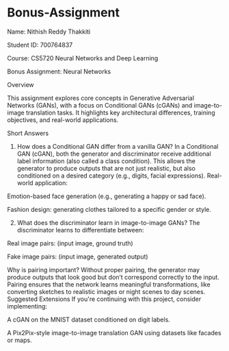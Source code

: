 # Bonus-Assignment

Name: Nithish Reddy Thakkiti

Student ID: 700764837

Course: CS5720 Neural Networks and Deep Learning

Bonus Assignment: Neural Networks


Overview


This assignment explores core concepts in Generative Adversarial Networks (GANs), with a focus on Conditional GANs (cGANs) and image-to-image translation tasks. It highlights key architectural differences, training objectives, and real-world applications.


Short Answers
1. How does a Conditional GAN differ from a vanilla GAN?
In a Conditional GAN (cGAN), both the generator and discriminator receive additional label information (also called a class condition). This allows the generator to produce outputs that are not just realistic, but also conditioned on a desired category (e.g., digits, facial expressions).
Real-world application:


Emotion-based face generation (e.g., generating a happy or sad face).


Fashion design: generating clothes tailored to a specific gender or style.


2. What does the discriminator learn in image-to-image GANs?
The discriminator learns to differentiate between:


Real image pairs: (input image, ground truth)


Fake image pairs: (input image, generated output)


Why is pairing important?
Without proper pairing, the generator may produce outputs that look good but don’t correspond correctly to the input. Pairing ensures that the network learns meaningful transformations, like converting sketches to realistic images or night scenes to day scenes.
Suggested Extensions
If you're continuing with this project, consider implementing:


A cGAN on the MNIST dataset conditioned on digit labels.


A Pix2Pix-style image-to-image translation GAN using datasets like facades or maps.
